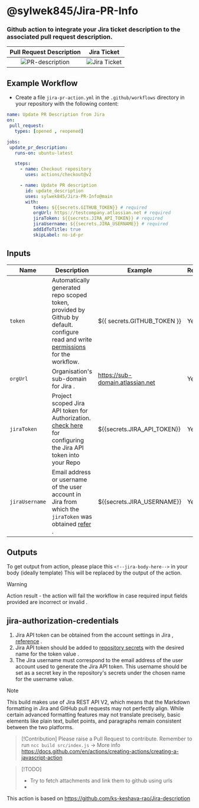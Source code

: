 # @sylwek845/Jira-PR-Info

### Github action to integrate your Jira ticket description to the associated pull request description.

Pull Request Description      |   Jira Ticket         
:-------------------------:|:-------------------------:
![PR-description](PR-description.png) | ![Jira Ticket](Jira-Ticket.png)

## Example Workflow 
- Create a file `jira-pr-action.yml` in the `.github/workflows` directory in your repository with the following content:
  
```yaml
name: Update PR Description from Jira 
on:
 pull_request:
   types: [opened , reopened]

jobs:
 update_pr_description:
   runs-on: ubuntu-latest

   steps:
     - name: Checkout repository
       uses: actions/checkout@v2

     - name: Update PR description 
       id: update_description
       uses: sylwek845/Jira-PR-Info@main
       with:
          token: ${{secrets.GITHUB_TOKEN}} # required
          orgUrl: https://testcompany.atlassian.net # required
          jiraToken: ${{secrets.JIRA_API_TOKEN}} # required
          jiraUsername: ${{secrets.JIRA_USERNAME}} # required
          addIdToTitle: true
          skipLabel: no-id-pr
```
## Inputs

| Name | Description | Example | Required |
| --- | --- | --- | --- |
| `token` | Automatically generated repo scoped token, provided by Github by default. configure read and write [permissions](https://github.blog/changelog/2021-04-20-github-actions-control-permissions-for-github_token/#setting-the-default-permissions-for-the-organization-or-repository) for the workflow. | ${{ secrets.GITHUB_TOKEN }} | Yes |
| `orgUrl` | Organisation's sub-domain for Jira .| https://sub-domain.atlassian.net | Yes |
| `jiraToken` | Project scoped Jira API token for Authorization. [check here](#jira-authorization-credentials) for configuring the Jira API token into your Repo | ${{secrets.JIRA_API_TOKEN}} | Yes |
| `jiraUsername` | Email address or  username of the user account in Jira from which the `jiraToken` was obtained  [refer](#jira-authorization-credentials) . | ${{secrets.JIRA_USERNAME}} | Yes |

## Outputs

To get output from action, please place this `<!--jira-body-here-->` in your body (ideally template)
This will be replaced by the output of the action.

> [!WARNING]  
>Action result - the action will fail the workflow in case required input fields provided are incorrect or invalid .

## jira-authorization-credentials 
1. Jira API token can be obtained from the account settings in Jira , [reference](https://support.atlassian.com/atlassian-account/docs/manage-api-tokens-for-your-atlassian-account/) .
2.  Jira API token should be added to [repository secrets](https://docs.github.com/en/actions/security-guides/using-secrets-in-github-actions#creating-secrets-for-a-repository) with the desired name for the token value .
3.  The Jira username must correspond to the email address of the user account used to generate the Jira API token. This username should be set as a secret key in the repository's secrets under the chosen name for the username value.

> [!NOTE]
> This build makes use of Jira REST API V2, which means that the Markdown formatting in Jira and GitHub pull requests may not perfectly align. While certain advanced formatting features may not translate precisely, basic elements like plain text, bullet points, and paragraphs remain consistent between the two platforms.

> [!Contribution]
> Please raise a Pull Request to contribute. 
> Remember to run `ncc build src/index.js` -> More info https://docs.github.com/en/actions/creating-actions/creating-a-javascript-action

> [!TODO]
> * Try to fetch attachments and link them to github using urls
> *

This action is based on https://github.com/ks-keshava-rao/Jira-description









